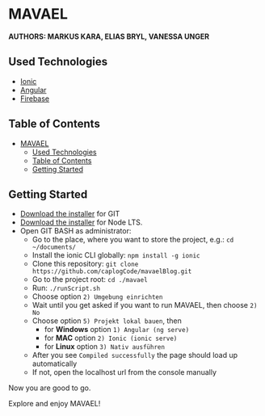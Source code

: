 # MAVAEL

**AUTHORS: MARKUS KARA, ELIAS BRYL, VANESSA UNGER**

## Used Technologies

- [Ionic](https://ionicframework.com/)
- [Angular](https://angular.io/)
- [Firebase](https://firebase.google.com/?hl=de)

## Table of Contents

- [MAVAEL](#mavael)
  - [Used Technologies](#used-technologies)
  - [Table of Contents](#table-of-contents)
  - [Getting Started](#getting-started)

## Getting Started

- [Download the installer](https://git-scm.com/downloads) for GIT
- [Download the installer](https://nodejs.org/) for Node LTS.
- Open GIT BASH as administrator:
  - Go to the place, where you want to store the project, e.g.: `cd ~/documents/`
  - Install the ionic CLI globally: `npm install -g ionic`
  - Clone this repository: `git clone https://github.com/caplogCode/mavaelBlog.git`
  - Go to the project root: `cd ./mavael`
  - Run: `./runScript.sh`
  - Choose option `2) Umgebung einrichten`
  - Wait until you get asked if you want to run MAVAEL, then choose `2) No`
  - Choose option `5) Projekt lokal bauen`, then
    - for **Windows** option `1) Angular (ng serve)`
    - for **MAC** option `2) Ionic (ionic serve)`
    - for **Linux** option `3) Nativ ausführen`
  - After you see `Compiled successfully` the page should load up automatically
  - If not, open the localhost url from the console manually

Now you are good to go.

Explore and enjoy MAVAEL!
